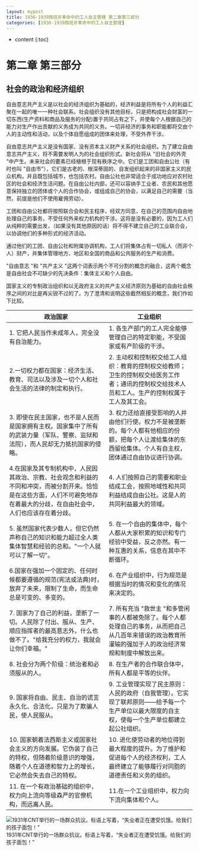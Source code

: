 ```yaml
---
layout: mypost
title: 1936-1939西班牙革命中的工人自主管理 第二章第三部分
categories: [1936-1939西班牙革命中的工人自主管理]
---
```

* content
{:toc}
  
# 第二章 第三部分

## 社会的政治和经济组织

自由意志共产主义是以社会的经济组织为基础的，经济利益是将所有个人的利益汇聚在一起的唯一一种社会联系。社会组织没有其他目标，只是把构成社会财富的一切东西(生产资料和商品及服务的分配)置于共同占有之下，并使每个人根据自己的能力对生产作出贡献的义务成为共同的义务。一切非经济的事务和职能都将交由个人的主动性和活动，以及个体自愿组成的团体来处理，不受外界干涉。

自由意志共产主义是没有国家、没有资本主义财产关系的社会组织。为了建立自由意志共产主义，将不需要发明人为的社会组织形式。新社会将从 "旧社会的外壳 "中产生。未来社会的要素已经植根于现有秩序之中。它们是工团和自由公社（有时也叫 "自由市"），它们是古老的、根深蒂固的、自发组织起来的非国家主义的民众机构，并且既包括城市，也包括农村。自由公社也非常适合于成功地应对农村社区的社会和经济生活问题。在自由公社内部，还可以容纳手工业者、农民和其他愿意保持独立的团体或个人的合作协会，或组成自己的协会，以满足自己的需要（当然，前提是他们不使用雇佣劳动）。

工团和自由公社都将按照联合会和民主程序，经双方同意，在自己的范围内自由地处理自己的事务，不受任何外来权力机构的干涉。这将是没有必要的，因为工人们从纯粹的需要出发，（如果没有其他原因的话）将不得不建立自己的工业联合会，以协调他们的多种形式的经济活动。

通过他们的工团、自由公社和附属协调机构，工人们将集体占有一切私人（而非个人）财产，并集体管理地方、地区和全国的商品和公共服务的生产和消费。

"自由意志 "和 "共产主义 "这两个词表示两个不可分割的概念的融合，这两个概念是自由社会不可缺少的先决条件：集体主义和个人自由。

国家主义的专制政治组织和以无政府主义的共产主义经济原则为基础的自由社会秩序之间的对比是再尖锐不过的了。为了澄清和说明这些截然相反的概念，我们作如下比较。

| 政治国家                                                                                    | 工业组织                                                                             |
| --------------------------------------------------------------------------------------- | -------------------------------------------------------------------------------- |
| 1. 它把人民当作未成年人，完全没有自治能力。                                                                 | 1. 各生产部门的工人完全能够管理自己的特定职能，不受国家或有产阶级的干涉。                                           |
| 2.一切权力都在国家：经济生活、教育、司法以及涉及一切个人和社会生活的法律的制定和执行。                                            | 2. 主动权和控制权交给工人组织：教育的控制权交给教师；卫生的控制权交给医务工作者；通讯的控制权交给技术人员和工人。生产的控制权属于工人及其工会。        |
| 3. 即使在民主国家，也不是人民而是国家拥有主权。国家集中了所有的武装力量（军队、警察、监狱和法院），而人民却无力抵抗国家的侵略。                       | 3. 权力还给直接受影响的人并由他们行使。权力不是被垄断的。每个人都有他相应的份额，把每个人让渡给集体的东西留给集体。个人有自主权，团体通过自由协议进行协调。  |
| 4.在国家及其专制机构中，人民因其政治、宗教、社会观念和利益的不同和冲突，而被分割开来。恰恰是在这些方面，人们不可避免地存在着最大的分歧，在自由社会中，人们也应该存在着分歧。 | 4. 人们按照自己的需要和职业结成工会，按照地域性和共同利益结成自由公社。这是人的共同利益最大的领域。                              |
| 5. 虽然国家代表少数人，但它仍然声称自己的知识和能力超过全人类集体智慧和经验的总和。"一个人就可以了解一切"。                                | 5. 在一个自由的集体中，每个人都从大家积累的知识和专门经验中受益，反之亦然。有一种互惠的关系，信息在其中不断循环。                       |
| 6.国家在强加一个固定的、任何时候都要遵循的规范(宪法或法典)时，放弃了未来，限制了生命，而生命总是可变的、多变的。                              | 6. 在产业组织中，行为规范是根据当时的情况和变化的情况来决定的。                                                |
| 7. 国家为了自己的利益，垄断了一切。人民除了付出、服从、生产、顺应指挥者的最高意志外，什么也做不了。"给我充分的权力，我就会让你们幸福。"                  | 7. 所有充当 "救世主 "和多管闲事的人都被免除了。每个人都处理自己的事务，从而把自己从几百年来错误的政治教育所灌输的强加于人的政治经济常规和制度中解放出来。 |
| 8. 社会分为两个阶级：统治者和必须服从的人。                                                                 | 8. 在生产者的合作联合体中，所有人都是平等的伙伴。                                                       |
| 9. 国家将自由、民主、自治的谎言永久化、合法化，只是为了欺骗人民，使人民服从。                                                | 9. 工业管理实现了民主原则：人民的政府（自我管理）。它实现了联邦原则——给予每一个生产单位以最大限度的自主权，使每一个生产单位都建立起公社组织。        |
| 10. 国家朝着法西斯主义或国家社会主义的方向发展。它伪装了自己的特权，但随着阶级意识的增强，随着个人在道德和智力上的增长，它必然会失去自己的特权。              | 10. 进化使劳动者的地位得到最大程度的提升。为了维护和促进每个人的经济权利，工人最终建立了能够履行对同胞的道德责任和义务的组织。                |
| 11. 在一个有政治基础的组织中，权力向上流向等级森严的官僚机构，而远离人民。                                                 | 11.在一个工业组织中，权力向下流向集体和个人。                                                         |

![1931年CNT举行的一场群众抗议。标语上写着，“失业者正在遭受饥饿。给我们的孩子面包！”](001.jpeg)
1931年CNT举行的一场群众抗议。标语上写着，“失业者正在遭受饥饿。给我们的孩子面包！”